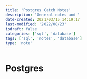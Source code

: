 ```yaml
---
title: 'Postgres Catch Notes'
description: 'General notes and '
date-created: 2021/03/15 14:19:17
last-modified: '2022/08/23'
isdraft: false
categories: ['sql', 'database']
tags: ['sql', 'notes', 'database']
type: 'note'
---
```


# Postgres
